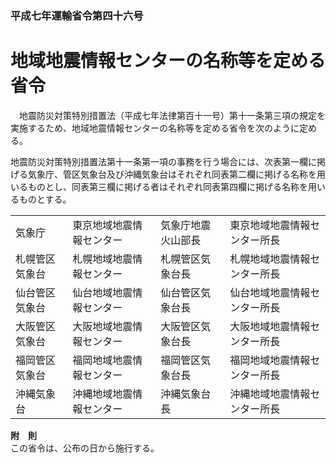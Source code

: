 ### 平成七年運輸省令第四十六号  
# 地域地震情報センターの名称等を定める省令  
　地震防災対策特別措置法（平成七年法律第百十一号）第十一条第三項の規定を実施するため、地域地震情報センターの名称等を定める省令を次のように定める。  
  
地震防災対策特別措置法第十一条第一項の事務を行う場合には、次表第一欄に掲げる気象庁、管区気象台及び沖縄気象台はそれぞれ同表第二欄に掲げる名称を用いるものとし、同表第三欄に掲げる者はそれぞれ同表第四欄に掲げる名称を用いるものとする。  

|||||  
| --- | --- | --- | --- |  
|気象庁|東京地域地震情報センター|気象庁地震火山部長|東京地域地震情報センター所長|  
|札幌管区気象台|札幌地域地震情報センター|札幌管区気象台長|札幌地域地震情報センター所長|  
|仙台管区気象台|仙台地域地震情報センター|仙台管区気象台長|仙台地域地震情報センター所長|  
|大阪管区気象台|大阪地域地震情報センター|大阪管区気象台長|大阪地域地震情報センター所長|  
|福岡管区気象台|福岡地域地震情報センター|福岡管区気象台長|福岡地域地震情報センター所長|  
|沖縄気象台|沖縄地域地震情報センター|沖縄気象台長|沖縄地域地震情報センター所長|  
  
  
**附　則**  
この省令は、公布の日から施行する。  
  
